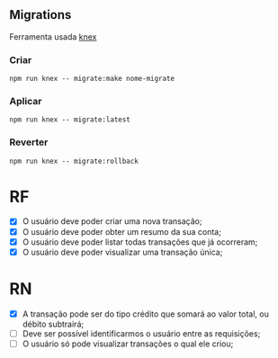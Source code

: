 #

## Migrations

Ferramenta usada [knex](https://knexjs.org/guide/)

### Criar

```shell
npm run knex -- migrate:make nome-migrate
```

### Aplicar

```shell
npm run knex -- migrate:latest
```

### Reverter

```shell
npm run knex -- migrate:rollback
```

# RF

- [x] O usuário deve poder criar uma nova transação;
- [x] O usuário deve poder obter um resumo da sua conta;
- [x] O usuário deve poder listar todas transações que já ocorreram;
- [x] O usuário deve poder visualizar uma transação única;

# RN

- [x] A transação pode ser do tipo crédito que somará ao valor total, ou débito subtrairá;
- [ ] Deve ser possível identificarmos o usuário entre as requisições;
- [ ] O usuário só pode visualizar transações o qual ele criou;
